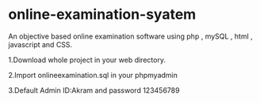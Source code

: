 # online-examination-syatem
An objective based online examination software using php , mySQL , html , javascript and CSS.

1.Download whole project in your web directory.

2.Import onlineexamination.sql in your phpmyadmin

3.Default Admin ID:Akram and password 123456789



